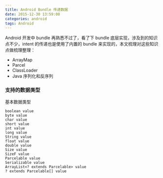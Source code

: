 ```yaml
---
title: Android Bundle 传递数据
date: 2015-12-30 13:59:08
categories: android
tags: Android
---
```


Android 开发中 bundle 再熟悉不过了，看了下 bundle 底层实现，涉及到的知识点不少，intent 的传递也是使用了内置的 bundle 来实现的，本文梳理对这些知识点做梳理整理：

* ArrayMap
* Parcel
* ClassLoader
* Java 序列化和反序列

<!--more-->

### 支持的数据类型

基本数据类型 

```
boolean value
byte value
char value
short value
int value
long value
String value
float value
double value
Size value
SizeF value
Parcelable value
Serializable value
ArrayList<? extends Parcelable> value
? extends Parcelable[] value
```

